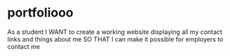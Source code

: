 # portfoliooo

As a student
I WANT to create a working website displaying all my contact links and things about me
SO THAT I can make it possible for employers to contact me 